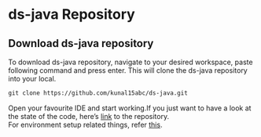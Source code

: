 # ds-java Repository

## Download ds-java repository
To download ds-java repository, navigate to your desired workspace, paste following command and press enter. This will clone the ds-java repository into your local.

```markdown
git clone https://github.com/kunal15abc/ds-java.git
```

Open your favourite IDE and start working.If you just want to have a look at the state of the code, here’s [link](https://github.com/kunal15abc/ds-java) to the repository.  
For environment setup related things, refer [this](https://www.geeksforgeeks.org/setting-environment-java/).

